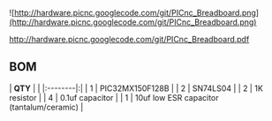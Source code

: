 ![http://hardware.picnc.googlecode.com/git/PICnc_Breadboard.png](http://hardware.picnc.googlecode.com/git/PICnc_Breadboard.png)

http://hardware.picnc.googlecode.com/git/PICnc_Breadboard.pdf

## BOM ##

| **QTY** | |
|:--------|:|
| 1 | PIC32MX150F128B |
| 2 | SN74LS04 |
| 2 | 1K resistor |
| 4 | 0.1uf capacitor |
| 1 | 10uf low ESR capacitor (tantalum/ceramic) |